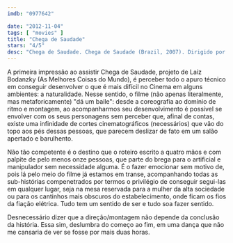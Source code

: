 ```yaml
---
imdb: "0977642"

date: "2012-11-04"
tags: [ "movies" ]
title: "Chega de Saudade"
stars: "4/5"
desc: "Chega de Saudade. Chega de Saudade (Brazil, 2007). Dirigido por Laís Bodanzky. Escrito por Laís Bodanzky, Luiz Bolognesi, Nando Bolognesi, Adriana Falcão, Roberto Gervitz, Ricardo Kauffman, Bráulio Mantovani, Silvana Matteusi, Sérgio Penna. Com Leonardo Villar, Tônia Carrero, Cássia Kis Magro, Betty Faria, Stepan Nercessian, Maria Flor, Paulo Vilhena, Elza Soares, Marku Ribas."
---
```

A primeira impressão ao assistir Chega de Saudade, projeto de Laíz Bodanzky (As Melhores Coisas do Mundo), é perceber todo o apuro técnico em conseguir desenvolver o que é mais difícil no Cinema em alguns ambientes: a naturalidade. Nesse sentido, o filme (não apenas literalmente, mas metaforicamente) "dá um baile": desde a coreografia ao domínio de ritmo e montagem, ao acompanharmos seu desenvolvimento é possível se envolver com os seus personagens sem perceber que, afinal de contas, existe uma infinidade de cortes cinematográficos (necessários) que vão do topo aos pés dessas pessoas, que parecem deslizar de fato em um salão apertado e barulhento.

Não tão competente é o destino que o roteiro escrito a quatro mãos e com palpite de pelo menos onze pessoas, que parte do brega para o artificial e manipulador sem necessidade alguma. É o fazer emocionar sem motivo de, pois lá pelo meio do filme já estamos em transe, acompanhando todas as sub-histórias compenetrados por termos o privilégio de conseguir segui-las em qualquer lugar, seja na mesa reservada para a mulher da alta sociedade ou para os cantinhos mais obscuros do estabelecimento, onde ficam os fios da fiação elétrica. Tudo tem um sentido de ser e tudo soa fazer sentido.

Desnecessário dizer que a direção/montagem não depende da conclusão da história. Essa sim, deslumbra do começo ao fim, em uma dança que não me cansaria de ver se fosse por mais duas horas.
